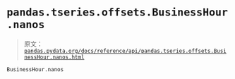 # `pandas.tseries.offsets.BusinessHour.nanos`

> 原文：[`pandas.pydata.org/docs/reference/api/pandas.tseries.offsets.BusinessHour.nanos.html`](https://pandas.pydata.org/docs/reference/api/pandas.tseries.offsets.BusinessHour.nanos.html)

```py
BusinessHour.nanos
```
